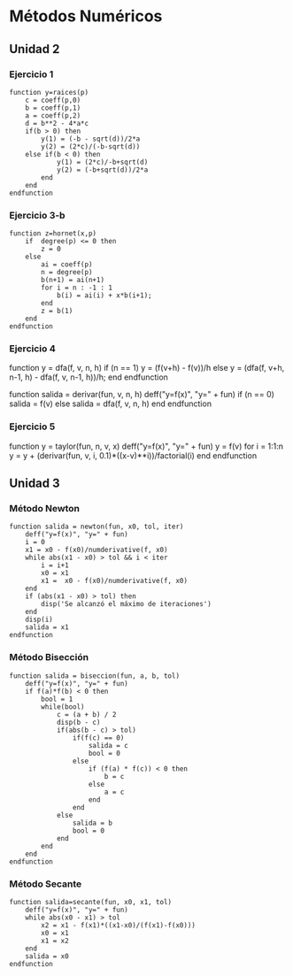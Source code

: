 # Métodos Numéricos
## Unidad 2
### Ejercicio 1
```
function y=raices(p)
    c = coeff(p,0)
    b = coeff(p,1)
    a = coeff(p,2)
    d = b**2 - 4*a*c
    if(b > 0) then
        y(1) = (-b - sqrt(d))/2*a
        y(2) = (2*c)/(-b-sqrt(d))
    else if(b < 0) then
            y(1) = (2*c)/-b+sqrt(d)
            y(2) = (-b+sqrt(d))/2*a
        end
    end
endfunction
```
### Ejercicio 3-b
```
function z=hornet(x,p)
    if  degree(p) <= 0 then
        z = 0
    else
        ai = coeff(p)
        n = degree(p)
        b(n+1) = ai(n+1)
        for i = n : -1 : 1
            b(i) = ai(i) + x*b(i+1);  
        end
        z = b(1)
    end
endfunction
```
### Ejercicio 4
function y = dfa(f, v, n, h)
    if (n == 1) 
        y = (f(v+h) - f(v))/h
    else
        y = (dfa(f, v+h, n-1, h) - dfa(f, v, n-1, h))/h;
    end
endfunction

function salida = derivar(fun, v, n, h)
	deff("y=f(x)", "y=" + fun)
	if (n == 0)
	    salida = f(v)
	else
	    salida = dfa(f, v, n, h)
	end
endfunction

### Ejercicio 5
function y = taylor(fun, n, v, x)
	deff("y=f(x)", "y=" + fun)
	y = f(v)
	for i = 1:1:n
		y = y + (derivar(fun, v, i, 0.1)*((x-v)**i))/factorial(i)
	end
endfunction

## Unidad 3
### Método Newton
```
function salida = newton(fun, x0, tol, iter)
    deff("y=f(x)", "y=" + fun)
    i = 0
    x1 = x0 - f(x0)/numderivative(f, x0)
    while abs(x1 - x0) > tol && i < iter
        i = i+1
        x0 = x1
        x1 =  x0 - f(x0)/numderivative(f, x0)
    end
    if (abs(x1 - x0) > tol) then 
        disp('Se alcanzó el máximo de iteraciones')
    end
    disp(i)
    salida = x1
endfunction
```
### Método Bisección
```
function salida = biseccion(fun, a, b, tol)
    deff("y=f(x)", "y=" + fun)
    if f(a)*f(b) < 0 then
        bool = 1
        while(bool)
            c = (a + b) / 2
            disp(b - c)
            if(abs(b - c) > tol)
                if(f(c) == 0)
                    salida = c
                    bool = 0
                else
                    if (f(a) * f(c)) < 0 then
                        b = c
                    else
                        a = c
                    end
                end
            else
                salida = b
                bool = 0
            end
        end
    end
endfunction
```
### Método Secante
```
function salida=secante(fun, x0, x1, tol)
	deff("y=f(x)", "y=" + fun)
	while abs(x0 - x1) > tol
		x2 = x1 - f(x1)*((x1-x0)/(f(x1)-f(x0)))
		x0 = x1
		x1 = x2
	end
	salida = x0
endfunction
```
